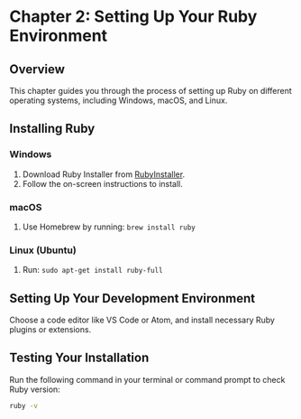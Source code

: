 # Chapter 2: Setting Up Your Ruby Environment

## Overview
This chapter guides you through the process of setting up Ruby on different operating systems, including Windows, macOS, and Linux.

## Installing Ruby
### Windows
1. Download Ruby Installer from [RubyInstaller](https://rubyinstaller.org/).
2. Follow the on-screen instructions to install.

### macOS
1. Use Homebrew by running: `brew install ruby`

### Linux (Ubuntu)
1. Run: `sudo apt-get install ruby-full`

## Setting Up Your Development Environment
Choose a code editor like VS Code or Atom, and install necessary Ruby plugins or extensions.

## Testing Your Installation
Run the following command in your terminal or command prompt to check Ruby version:

```bash
ruby -v
```
